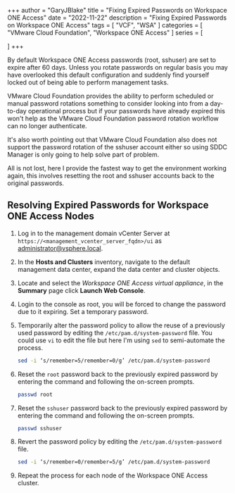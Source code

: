 +++
author = "GaryJBlake"
title = "Fixing Expired Passwords on Workspace ONE Access"
date = "2022-11-22"
description = "Fixing Expired Passwords on Workspace ONE Access"
tags = [
    "VCF",
    "WSA"
]
categories = [
    "VMware Cloud Foundation",
    "Workspace ONE Access"
]
series = [

]
+++

By default Workspace ONE Access passwords (root, sshuser) are set to expire after 60 days. Unless you rotate passwords on regular basis you may have overlooked this default configuration and suddenly find yourself locked out of being able to perform management tasks.

VMware Cloud Foundation provides the ability to perform scheduled or manual password rotations something to consider looking into from a day-to-day operational process but if your passwords have already expired this won't help as the VMware Cloud Foundation password rotation workflow can no longer authenticate.

It's also worth pointing out that VMware Cloud Foundation also does not support the password rotation of the sshuser account either so using SDDC Manager is only going to help solve part of problem.

All is not lost, here I provide the fastest way to get the environment working again, this involves resetting the root and sshuser accounts back to the original passwords.

## Resolving Expired Passwords for Workspace ONE Access Nodes

1. Log in to the management domain vCenter Server at `https://<management_vcenter_server_fqdn>/ui` as administrator@vsphere.local.

2. In the **Hosts and Clusters** inventory, navigate to the default management data center, expand the data center and cluster objects.

3. Locate and select the *Workspace ONE Access virtual appliance*, in the **Summary** page click **Launch Web Console**.

4. Login to the console as root, you will be forced to change the password due to it expiring. Set a temporary password.

5. Temporarily alter the password policy to allow the reuse of a previously used password by editing the `/etc/pam.d/system-password` file. You could use `vi` to edit the file but here I'm using `sed` to semi-automate the process.

    ``` bash
    sed -i ‘s/remember=5/remember=0/g’ /etc/pam.d/system-password
    ```

6. Reset the `root` password back to the previously expired password by entering the command and following the on-screen prompts.

    ``` bash
    passwd root
    ```

7. Reset the `sshuser` password back to the previously expired password by entering the command and following the on-screen prompts.

    ``` bash
    passwd sshuser
    ```

8. Revert the password policy by editing the `/etc/pam.d/system-password` file.

    ``` bash
    sed -i ‘s/remember=0/remember=5/g’ /etc/pam.d/system-password
    ```

9. Repeat the process for each node of the Workspace ONE Access cluster.
